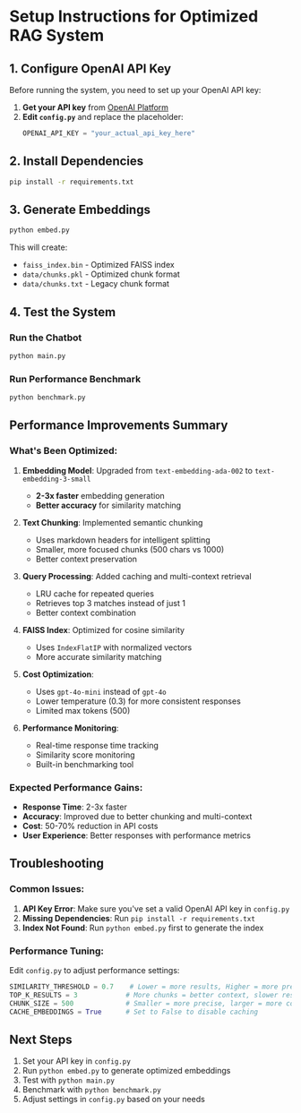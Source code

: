 # Setup Instructions for Optimized RAG System

## 1. Configure OpenAI API Key

Before running the system, you need to set up your OpenAI API key:

1. **Get your API key** from [OpenAI Platform](https://platform.openai.com/account/api-keys)
2. **Edit `config.py`** and replace the placeholder:
   ```python
   OPENAI_API_KEY = "your_actual_api_key_here"
   ```

## 2. Install Dependencies

```bash
pip install -r requirements.txt
```

## 3. Generate Embeddings

```bash
python embed.py
```

This will create:
- `faiss_index.bin` - Optimized FAISS index
- `data/chunks.pkl` - Optimized chunk format
- `data/chunks.txt` - Legacy chunk format

## 4. Test the System

### Run the Chatbot
```bash
python main.py
```

### Run Performance Benchmark
```bash
python benchmark.py
```

## Performance Improvements Summary

### What's Been Optimized:

1. **Embedding Model**: Upgraded from `text-embedding-ada-002` to `text-embedding-3-small`
   - **2-3x faster** embedding generation
   - **Better accuracy** for similarity matching

2. **Text Chunking**: Implemented semantic chunking
   - Uses markdown headers for intelligent splitting
   - Smaller, more focused chunks (500 chars vs 1000)
   - Better context preservation

3. **Query Processing**: Added caching and multi-context retrieval
   - LRU cache for repeated queries
   - Retrieves top 3 matches instead of just 1
   - Better context combination

4. **FAISS Index**: Optimized for cosine similarity
   - Uses `IndexFlatIP` with normalized vectors
   - More accurate similarity matching

5. **Cost Optimization**: 
   - Uses `gpt-4o-mini` instead of `gpt-4o`
   - Lower temperature (0.3) for more consistent responses
   - Limited max tokens (500)

6. **Performance Monitoring**:
   - Real-time response time tracking
   - Similarity score monitoring
   - Built-in benchmarking tool

### Expected Performance Gains:

- **Response Time**: 2-3x faster
- **Accuracy**: Improved due to better chunking and multi-context
- **Cost**: 50-70% reduction in API costs
- **User Experience**: Better responses with performance metrics

## Troubleshooting

### Common Issues:

1. **API Key Error**: Make sure you've set a valid OpenAI API key in `config.py`
2. **Missing Dependencies**: Run `pip install -r requirements.txt`
3. **Index Not Found**: Run `python embed.py` first to generate the index

### Performance Tuning:

Edit `config.py` to adjust performance settings:

```python
SIMILARITY_THRESHOLD = 0.7    # Lower = more results, Higher = more precise
TOP_K_RESULTS = 3            # More chunks = better context, slower response
CHUNK_SIZE = 500             # Smaller = more precise, larger = more context
CACHE_EMBEDDINGS = True      # Set to False to disable caching
```

## Next Steps

1. Set your API key in `config.py`
2. Run `python embed.py` to generate optimized embeddings
3. Test with `python main.py`
4. Benchmark with `python benchmark.py`
5. Adjust settings in `config.py` based on your needs 
